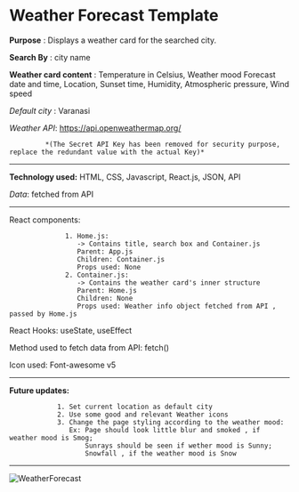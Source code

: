 # Weather Forecast Template

**Purpose** : Displays a weather card for the searched city.

**Search By** : city name

**Weather card content** : Temperature in Celsius, Weather mood Forecast date and time, Location,
                       Sunset time, Humidity, Atmospheric pressure, Wind speed
                       
*Default city* : Varanasi

*Weather API*: https://api.openweathermap.org/

             *(The Secret API Key has been removed for security purpose, replace the redundant value with the actual Key)* 

***********************************************************
**Technology used:** HTML, CSS, Javascript, React.js, JSON, API

*Data*: fetched from API

***********************************************************
React components:

                  1. Home.js:
                     -> Contains title, search box and Container.js
                     Parent: App.js
                     Children: Container.js
                     Props used: None 
                  2. Container.js:
                     -> Contains the weather card's inner structure
                     Parent: Home.js
                     Children: None
                     Props used: Weather info object fetched from API , passed by Home.js
                     
React Hooks: useState, useEffect

Method used to fetch data from API: fetch()

Icon used: Font-awesome v5
*******************************************************************
**Future updates:** 

                1. Set current location as default city
                2. Use some good and relevant Weather icons
                3. Change the page styling according to the weather mood:
                   Ex: Page should look little blur and smoked , if weather mood is Smog;
                       Sunrays should be seen if wether mood is Sunny;
                       Snowfall , if the weather mood is Snow

********************************************************************
                     

![WeatherForecast](https://user-images.githubusercontent.com/39863626/221984137-66ddbaf1-656a-47c9-b5cf-f8898a8fe7ea.png)



